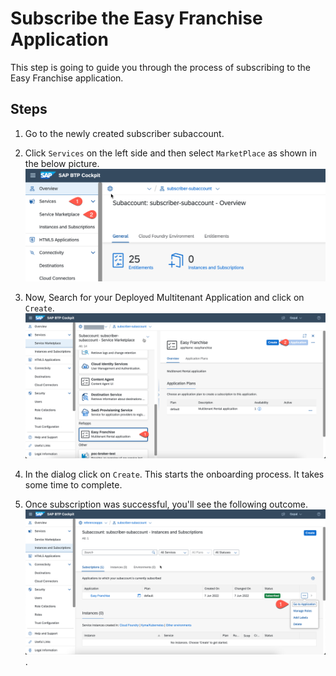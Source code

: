 # Subscribe the Easy Franchise Application 
This step is going to guide you through the process of subscribing to the Easy Franchise application.

## Steps
1. Go to the newly created subscriber subaccount.
2. Click `Services` on the left side and then select `MarketPlace` as shown in the below picture.
   ![goto marketplace](./marketplace1.png)
3. Now, Search for your Deployed Multitenant Application and click on `Create`.
   ![create subscription](./efsubscribe.png)

4. In the dialog click on `Create`. This starts the onboarding process. It takes some time to complete. 
5. Once subscription was successful, you'll see the following outcome. 
   ![subscription successful](./gotoApplication.png).


